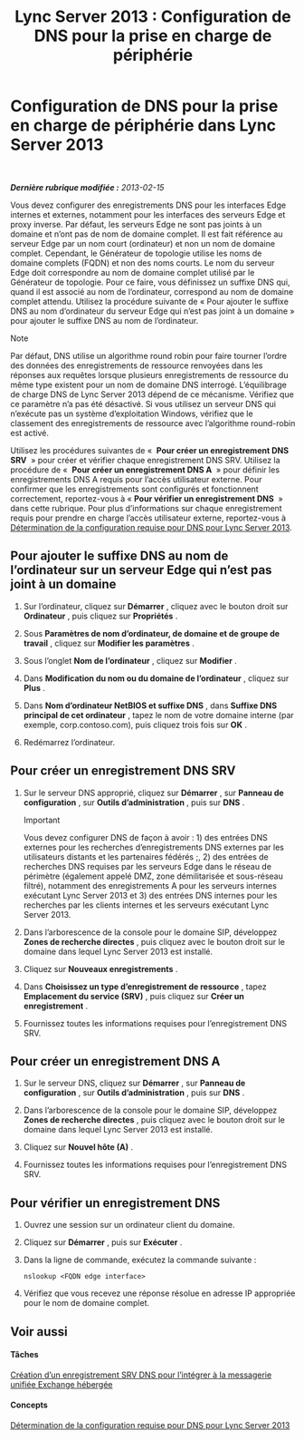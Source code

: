 ﻿---
title: 'Lync Server 2013 : Configuration de DNS pour la prise en charge de périphérie'
TOCTitle: Configuration de DNS pour la prise en charge de périphérie
ms:assetid: 955493e6-aa29-424d-bb81-1ef87b3b15e3
ms:mtpsurl: https://technet.microsoft.com/fr-fr/library/Gg398756(v=OCS.15)
ms:contentKeyID: 49298117
ms.date: 05/20/2016
mtps_version: v=OCS.15
ms.translationtype: HT
---

# Configuration de DNS pour la prise en charge de périphérie dans Lync Server 2013

 

_**Dernière rubrique modifiée :** 2013-02-15_

Vous devez configurer des enregistrements DNS pour les interfaces Edge internes et externes, notamment pour les interfaces des serveurs Edge et proxy inverse. Par défaut, les serveurs Edge ne sont pas joints à un domaine et n’ont pas de nom de domaine complet. Il est fait référence au serveur Edge par un nom court (ordinateur) et non un nom de domaine complet. Cependant, le Générateur de topologie utilise les noms de domaine complets (FQDN) et non des noms courts. Le nom du serveur Edge doit correspondre au nom de domaine complet utilisé par le Générateur de topologie. Pour ce faire, vous définissez un suffixe DNS qui, quand il est associé au nom de l’ordinateur, correspond au nom de domaine complet attendu. Utilisez la procédure suivante de « Pour ajouter le suffixe DNS au nom d’ordinateur du serveur Edge qui n’est pas joint à un domaine » pour ajouter le suffixe DNS au nom de l’ordinateur.

> [!note]  
> Par défaut, DNS utilise un algorithme round robin pour faire tourner l’ordre des données des enregistrements de ressource renvoyées dans les réponses aux requêtes lorsque plusieurs enregistrements de ressource du même type existent pour un nom de domaine DNS interrogé. L’équilibrage de charge DNS de Lync Server 2013 dépend de ce mécanisme. Vérifiez que ce paramètre n’a pas été désactivé. Si vous utilisez un serveur DNS qui n’exécute pas un système d’exploitation Windows, vérifiez que le classement des enregistrements de ressource avec l’algorithme round-robin est activé.

Utilisez les procédures suivantes de «  **Pour créer un enregistrement DNS SRV**  » pour créer et vérifier chaque enregistrement DNS SRV. Utilisez la procédure de «  **Pour créer un enregistrement DNS A**  » pour définir les enregistrements DNS A requis pour l’accès utilisateur externe. Pour confirmer que les enregistrements sont configurés et fonctionnent correctement, reportez-vous à « **Pour vérifier un enregistrement DNS**  » dans cette rubrique. Pour plus d’informations sur chaque enregistrement requis pour prendre en charge l’accès utilisateur externe, reportez-vous à [Détermination de la configuration requise pour DNS pour Lync Server 2013](lync-server-2013-determine-dns-requirements.md).

## Pour ajouter le suffixe DNS au nom de l’ordinateur sur un serveur Edge qui n’est pas joint à un domaine

1.  Sur l’ordinateur, cliquez sur **Démarrer** , cliquez avec le bouton droit sur **Ordinateur** , puis cliquez sur **Propriétés** .

2.  Sous **Paramètres de nom d’ordinateur, de domaine et de groupe de travail** , cliquez sur **Modifier les paramètres** .

3.  Sous l’onglet **Nom de l’ordinateur** , cliquez sur **Modifier** .

4.  Dans **Modification du nom ou du domaine de l’ordinateur** , cliquez sur **Plus** .

5.  Dans **Nom d’ordinateur NetBIOS et suffixe DNS** , dans **Suffixe DNS principal de cet ordinateur** , tapez le nom de votre domaine interne (par exemple, corp.contoso.com), puis cliquez trois fois sur **OK** .

6.  Redémarrez l’ordinateur.

## Pour créer un enregistrement DNS SRV

1.  Sur le serveur DNS approprié, cliquez sur **Démarrer** , sur **Panneau de configuration** , sur **Outils d’administration** , puis sur **DNS** .
    
    > [!important]  
    > Vous devez configurer DNS de façon à avoir : 1) des entrées DNS externes pour les recherches d’enregistrements DNS externes par les utilisateurs distants et les partenaires fédérés ;, 2) des entrées de recherches DNS requises par les serveurs Edge dans le réseau de périmètre (également appelé DMZ, zone démilitarisée et sous-réseau filtré), notamment des enregistrements A pour les serveurs internes exécutant Lync Server 2013 et 3) des entrées DNS internes pour les recherches par les clients internes et les serveurs exécutant Lync Server 2013.

2.  Dans l’arborescence de la console pour le domaine SIP, développez **Zones de recherche directes** , puis cliquez avec le bouton droit sur le domaine dans lequel Lync Server 2013 est installé.

3.  Cliquez sur **Nouveaux enregistrements** .

4.  Dans **Choisissez un type d’enregistrement de ressource** , tapez **Emplacement du service (SRV)** , puis cliquez sur **Créer un enregistrement** .

5.  Fournissez toutes les informations requises pour l’enregistrement DNS SRV.

## Pour créer un enregistrement DNS A

1.  Sur le serveur DNS, cliquez sur **Démarrer** , sur **Panneau de configuration** , sur **Outils d’administration** , puis sur **DNS** .

2.  Dans l’arborescence de la console pour le domaine SIP, développez **Zones de recherche directes** , puis cliquez avec le bouton droit sur le domaine dans lequel Lync Server 2013 est installé.

3.  Cliquez sur **Nouvel hôte (A)** .

4.  Fournissez toutes les informations requises pour l’enregistrement DNS SRV.

## Pour vérifier un enregistrement DNS

1.  Ouvrez une session sur un ordinateur client du domaine.

2.  Cliquez sur **Démarrer** , puis sur **Exécuter** .

3.  Dans la ligne de commande, exécutez la commande suivante :
    
        nslookup <FQDN edge interface>

4.  Vérifiez que vous recevez une réponse résolue en adresse IP appropriée pour le nom de domaine complet.

## Voir aussi

#### Tâches

[Création d’un enregistrement SRV DNS pour l’intégrer à la messagerie unifiée Exchange hébergée](lync-server-2013-create-a-dns-srv-record-for-integration-with-hosted-exchange-um.md)  

#### Concepts

[Détermination de la configuration requise pour DNS pour Lync Server 2013](lync-server-2013-determine-dns-requirements.md)

